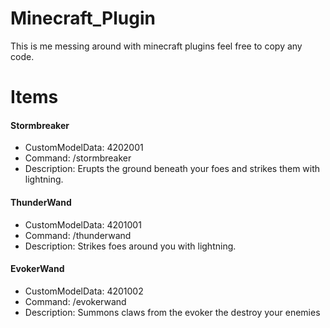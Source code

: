 # Minecraft_Plugin

This is me messing around with minecraft plugins feel free to copy any code.

# Items #
#### Stormbreaker ####

- CustomModelData: 4202001
- Command: /stormbreaker
- Description: Erupts the ground beneath your foes and strikes them with lightning.


#### ThunderWand

- CustomModelData: 4201001
- Command: /thunderwand
- Description: Strikes foes around you with lightning.


#### EvokerWand

- CustomModelData: 4201002
- Command: /evokerwand
- Description: Summons claws from the evoker the destroy your enemies

